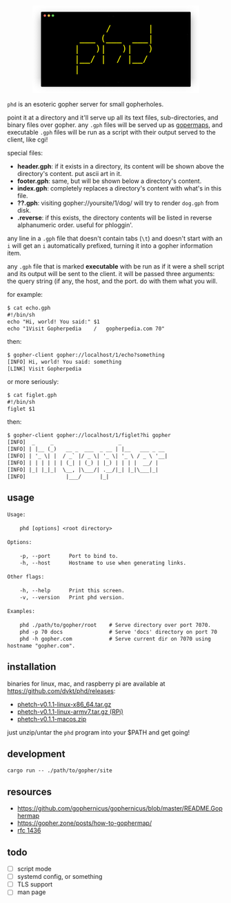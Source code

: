 <!--
      /       |
 ___ (___  ___|
|   )|   )|   )
|__/ |  / |__/
|
--> <p align="center"><img src="./img/logo.png"></p>

`phd` is an esoteric gopher server for small gopherholes.

point it at a directory and it'll serve up all its text files, sub-directories, and binary files over gopher. any `.gph` files will be served up as [gopermaps](https://en.wikipedia.org/wiki/Gopher_(protocol)#Source_code_of_a_menu), and executable `.gph` files will be run as a script with their output served to the client, like cgi! 

special files:

- **header.gph**: if it exists in a directory, its content will be shown above the directory's content. put ascii art in it.
- **footer.gph**: same, but will be shown below a directory's content.
- **index.gph**: completely replaces a directory's content with what's in this file.
- **??.gph**: visiting gopher://yoursite/1/dog/ will try to render `dog.gph` from disk.
- **.reverse**: if this exists, the directory contents will be listed in reverse alphanumeric order. useful for phloggin'.

any line in a `.gph` file that doesn't contain tabs (`\t`) and doesn't start with an `i` will get an `i` automatically prefixed, turning it into a gopher information item. 

any `.gph` file that is marked **executable** with be run as if it were a shell script and its output will be sent to the client. it will be passed three arguments: the query string (if any, the host, and the port. do with them what you will. 

for example:

    $ cat echo.gph
    #!/bin/sh
    echo "Hi, world! You said:" $1
    echo "1Visit Gopherpedia	/	gopherpedia.com	70"

then:

    $ gopher-client gopher://localhost/1/echo?something
    [INFO] Hi, world! You said: something
    [LINK] Visit Gopherpedia

or more seriously:

    $ cat figlet.gph
    #!/bin/sh
    figlet $1

then:

    $ gopher-client gopher://localhost/1/figlet?hi gopher
    [INFO]  _     _                     _               
    [INFO] | |__ (_)   __ _  ___  _ __ | |__   ___ _ __ 
    [INFO] | '_ \| |  / _` |/ _ \| '_ \| '_ \ / _ \ '__|
    [INFO] | | | | | | (_| | (_) | |_) | | | |  __/ |   
    [INFO] |_| |_|_|  \__, |\___/| .__/|_| |_|\___|_|   
    [INFO]             |___/      |_|                    


## usage

    Usage:

        phd [options] <root directory>

    Options:

        -p, --port      Port to bind to.
        -h, --host      Hostname to use when generating links.

    Other flags:

        -h, --help      Print this screen.
        -v, --version   Print phd version.

    Examples:

        phd ./path/to/gopher/root    # Serve directory over port 7070.
        phd -p 70 docs               # Serve 'docs' directory on port 70
        phd -h gopher.com            # Serve current dir on 7070 using hostname "gopher.com".

## installation

binaries for linux, mac, and raspberry pi are available at https://github.com/dvkt/phd/releases:

- [phetch-v0.1.1-linux-x86_64.tar.gz](https://github.com/dvkt/phd/releases/download/v0.1.1/phetch-v0.1.1-linux-x86_64.tar.gz)
- [phetch-v0.1.1-linux-armv7.tar.gz (RPi)](https://github.com/dvkt/phd/releases/download/v0.1.1/phetch-v0.1.1-linux-armv7.tar.gz)
- [phetch-v0.1.1-macos.zip](https://github.com/dvkt/phetch/phd/download/v0.1.1/phetch-v0.1.1-macos.zip)

just unzip/untar the `phd` program into your $PATH and get going!

## development

    cargo run -- ./path/to/gopher/site

## resources

- https://github.com/gophernicus/gophernicus/blob/master/README.Gophermap
- https://gopher.zone/posts/how-to-gophermap/
- [rfc 1436](https://tools.ietf.org/html/rfc1436)

## todo

- [ ] script mode
- [ ] systemd config, or something
- [ ] TLS support
- [ ] man page

